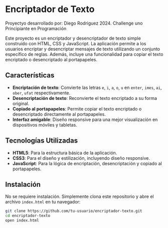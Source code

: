 # Encriptador de Texto
Proyectyo desarrollado por: Diego Rodriguez 2024. Challenge uno  Principiante en Programación

Este proyecto es un encriptador y desencriptador de texto simple construido con HTML, CSS y JavaScript. 
La aplicación permite a los usuarios encriptar y desencriptar mensajes de texto utilizando un conjunto específico de reglas. 
Además, incluye una funcionalidad para copiar el texto encriptado o desencriptado al portapapeles.

## Características

- **Encriptación de texto**: Convierte las letras `e`, `i`, `a`, `o`, `u` en `enter`, `imes`, `ai`, `ober`, `ufat` respectivamente.
- **Desencriptación de texto**: Reconvierte el texto encriptado a su forma original.
- **Copiado al portapapeles**: Permite copiar el texto encriptado o desencriptado directamente al portapapeles.
- **Interfaz amigable**: Diseño responsive para una mejor visualización en dispositivos móviles y tabletas.

## Tecnologías Utilizadas

- **HTML5**: Para la estructura básica de la aplicación.
- **CSS3**: Para el diseño y estilización, incluyendo diseño responsive.
- **JavaScript**: Para la lógica de encriptación, desencriptación y copiado al portapapeles.

## Instalación

No se requiere instalación. Simplemente clona este repositorio y abre el archivo `index.html` en tu navegador:

```bash
git clone https://github.com/tu-usuario/encriptador-texto.git
cd encriptador-texto
open index.html
